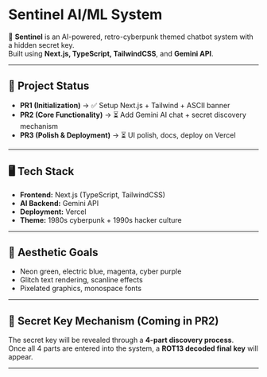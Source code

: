 # Sentinel AI/ML System

🚀 **Sentinel** is an AI-powered, retro-cyberpunk themed chatbot system with a hidden secret key.  
Built using **Next.js, TypeScript, TailwindCSS**, and **Gemini API**.

---

## 📌 Project Status
- **PR1 (Initialization)** → ✅ Setup Next.js + Tailwind + ASCII banner
- **PR2 (Core Functionality)** → ⏳ Add Gemini AI chat + secret discovery mechanism
- **PR3 (Polish & Deployment)** → ⏳ UI polish, docs, deploy on Vercel

---

## 🖥️ Tech Stack
- **Frontend:** Next.js (TypeScript, TailwindCSS)
- **AI Backend:** Gemini API
- **Deployment:** Vercel
- **Theme:** 1980s cyberpunk + 1990s hacker culture

---

## 🎨 Aesthetic Goals
- Neon green, electric blue, magenta, cyber purple
- Glitch text rendering, scanline effects
- Pixelated graphics, monospace fonts

---

## 🔑 Secret Key Mechanism (Coming in PR2)
The secret key will be revealed through a **4-part discovery process**.  
Once all 4 parts are entered into the system, a **ROT13 decoded final key** will appear.

---